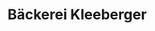 ---
title: "Bäckerei Kleeberger"
url: /gunzenhausen/baeckerei-kleeberger-weissenburger-strasse/
shop: Bäckerei
---